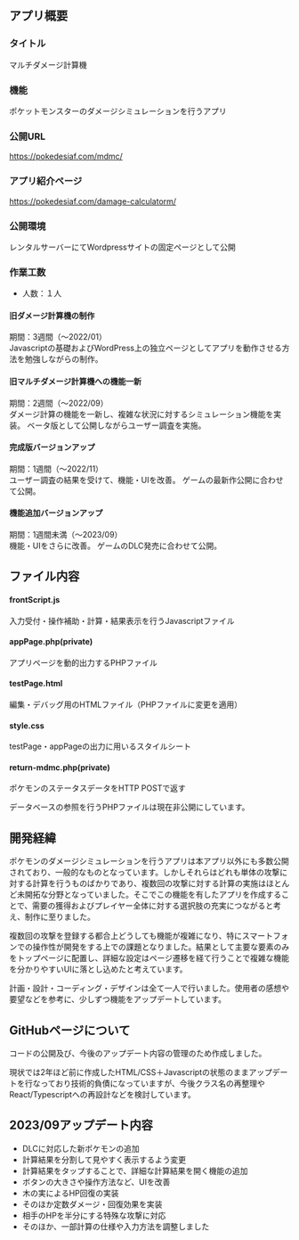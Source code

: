 ## アプリ概要
### タイトル  
マルチダメージ計算機
### 機能  
ポケットモンスターのダメージシミュレーションを行うアプリ
### 公開URL  
https://pokedesiaf.com/mdmc/
### アプリ紹介ページ  
https://pokedesiaf.com/damage-calculatorm/ 
### 公開環境  
レンタルサーバーにてWordpressサイトの固定ページとして公開
### 作業工数
* 人数：１人
#### 旧ダメージ計算機の制作
期間：3週間（〜2022/01）  
Javascriptの基礎およびWordPress上の独立ページとしてアプリを動作させる方法を勉強しながらの制作。

#### 旧マルチダメージ計算機への機能一新
期間：2週間（〜2022/09）  
ダメージ計算の機能を一新し、複雑な状況に対するシミュレーション機能を実装。
ベータ版として公開しながらユーザー調査を実施。

#### 完成版バージョンアップ
期間：1週間（〜2022/11）  
ユーザー調査の結果を受けて、機能・UIを改善。
ゲームの最新作公開に合わせて公開。

#### 機能追加バージョンアップ
期間：1週間未満（〜2023/09）  
機能・UIをさらに改善。
ゲームのDLC発売に合わせて公開。

## ファイル内容
#### frontScript.js  
入力受付・操作補助・計算・結果表示を行うJavascriptファイル
#### appPage.php(private)  
アプリページを動的出力するPHPファイル
#### testPage.html  
編集・デバッグ用のHTMLファイル（PHPファイルに変更を適用）
#### style.css  
testPage・appPageの出力に用いるスタイルシート
#### return-mdmc.php(private)  
ポケモンのステータスデータをHTTP POSTで返す

データベースの参照を行うPHPファイルは現在非公開にしています。

## 開発経緯
ポケモンのダメージシミュレーションを行うアプリは本アプリ以外にも多数公開されており、一般的なものとなっています。しかしそれらはどれも単体の攻撃に対する計算を行うものばかりであり、複数回の攻撃に対する計算の実施はほとんど未開拓な分野となっていました。そこでこの機能を有したアプリを作成することで、需要の獲得およびプレイヤー全体に対する選択肢の充実につながると考え、制作に至りました。  

複数回の攻撃を登録する都合上どうしても機能が複雑になり、特にスマートフォンでの操作性が開発をする上での課題となりました。結果として主要な要素のみをトップページに配置し、詳細な設定はページ遷移を経て行うことで複雑な機能を分かりやすいUIに落とし込めたと考えています。  

計画・設計・コーディング・デザインは全て一人で行いました。使用者の感想や要望などを参考に、少しずつ機能をアップデートしています。

## GitHubページについて
コードの公開及び、今後のアップデート内容の管理のため作成しました。

現状では2年ほど前に作成したHTML/CSS＋Javascriptの状態のままアップデートを行なっており技術的負債になっていますが、今後クラス名の再整理やReact/Typescriptへの再設計などを検討しています。

## 2023/09アップデート内容
* DLCに対応した新ポケモンの追加
* 計算結果を分割して見やすく表示するよう変更
* 計算結果をタップすることで、詳細な計算結果を開く機能の追加
* ボタンの大きさや操作方法など、UIを改善
* 木の実によるHP回復の実装
* そのほか定数ダメージ・回復効果を実装
* 相手のHPを半分にする特殊な攻撃に対応
* そのほか、一部計算の仕様や入力方法を調整しました
